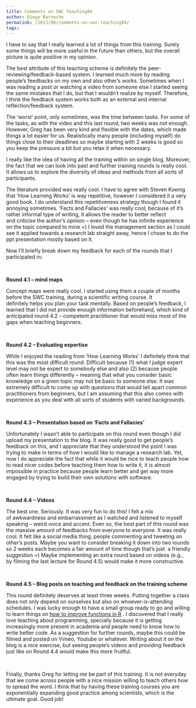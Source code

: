```yaml
---
title: Comments on SWC Teaching04
author: Diego Barneche
permalink: /2013/06/comments-on-swc-teaching04/
tags:
---
```

I have to say that I really learned a lot of things from this training. Surely some things will be more useful in the future than others, but the overall picture is quite positive in my opinion.

The best attribute of this teaching scheme is definitely the peer-reviewing/feedback-based system. I learned much more by reading people&#8217;s feedbacks on my own and also other&#8217;s works. Sometimes when I was reading a post or watching a video from someone else I started seeing the same mistakes that I do, but that I wouldn&#8217;t realize by myself. Therefore, I think the feedback system works both as an external and internal reflection/feedback system.

The &#8216;worst&#8217; point, only sometimes, was the time between tasks. For some of the tasks, as with the video and this last round, two weeks was not enough. However, Greg has been very kind and flexible with the dates, which made things a lot easier for us. Realistically many people (including myself) do things close to their deadlines so maybe starting with 2 weeks is good so you keep the pressure a bit but you relax it when necessary.

I really like the idea of having all the training within on single blog. Moreover, the fact that we can look into past and further training rounds is really cool. It allows us to explore the diversity of ideas and methods from all sorts of participants.

The literature provided was really cool. I have to agree with Steven Koenig that &#8216;How Learning Works&#8217; is way repetitive, however I considered it a very good book. I do understand this repetitiveness strategy though I found it annoying sometimes. &#8216;Facts and Fallacies&#8217; was really cool; because of it&#8217;s rather informal type of writing, it allows the reader to better reflect and criticise the author&#8217;s opinion &#8211; even though he has infinite experience on the topic compared to mine =) I loved the management section as I could see it applied towards a research lab straight away, hence I chose to do the ppt presentation mostly based on it.

Now I&#8217;ll briefly break down my feedback for each of the rounds that I participated in:

&nbsp;

**Round 4.1 &#8211; mind maps**

Concept maps were really cool. I started using them a couple of months before the SWC training, during a scientific writing course. It definitely helps you plan your task mentally. Based on people&#8217;s feedback, I learned that I did not provide enough information beforehand, which kind of anticipated round 4.2 &#8211; competent practitioner that would miss most of the gaps when teaching beginners.

&nbsp;

**Round 4.2 &#8211; Evaluating expertise**

While I enjoyed the reading from &#8216;How Learning Works&#8217; I definitely think that this was the most difficult round. Difficult because (1) what I judge expert level may not be expert to somebody else and also (2) because people often learn things differently &#8211; meaning that what you consider basic knowledge on a given topic may not be basic to someone else. It was extremely difficult to come up with questions that would tell apart common practitioners from beginners, but I am assuming that this also comes with experience as you deal with all sorts of students with varied backgrounds.

&nbsp;

**Round 4.3 &#8211; Presentation based on &#8216;Facts and Fallacies&#8217;**

Unfortunately I wasn&#8217;t able to participate on this round even though I did upload my presentation to the blog. It was really good to get people&#8217;s feedback on this, and I appreciate that they understood the point I was trying to make in terms of how I would like to manage a research lab. Yet, now I do appreciate the fact that while it would be nice to teach people how to read nicer codes before teaching them how to write it, it is almost impossible in practice because people learn better and get way more engaged by trying to build their own solutions with software.

&nbsp;

**Round 4.4 &#8211; Videos**

The best one. Seriously. It was very fun to do this! I felt a mix of awkwardness and embarrassment as I watched and listened to myself speaking &#8211; weird voice and accent. Even so, the best part of this round was the massive amount of feedbacks from everyone to everyone. It was really cool. It felt like a social media thing, people commenting and tweeting on other&#8217;s posts. Maybe you want to consider breaking it down into two rounds so 2 weeks each becomes a fair amount of time though that&#8217;s just  a friendly suggestion =) Maybe implementing an extra round based on videos (e.g., by filming the last lecture for Round 4.5) would make it more constructive.

&nbsp;

**Round 4.5 &#8211; Blog posts on teaching and feedback on the training scheme**

This round definitely deserves at least three weeks. Putting together a class does not only depend on ourselves but also on whoever-is-attending schedules. I was lucky enough to have a small group ready to go and willing to learn things on [how to improve functions in R][1] . I discovered that I really love teaching about programming, specially because it is getting increasingly more present in academia and people need to know how to write better code. As a suggestion for further rounds, maybe this could be filmed and posted on Vimeo, Youtube or whatever. Writing about it on the blog is a nice exercise, but seeing people&#8217;s videos and providing feedback just like on Round 4.4 would make this more fruitful.

&nbsp;

Finally, thanks Greg for letting me be part of this training. It is not everyday that we come across people with a nice mission willing to teach others how to spread the word. I think that by having these training courses you are exponentially expanding good practice among scientists, which is the ultimate goal. Good job!

 [1]: http://teaching.software-carpentry.org/2013/06/17/audience-feedback/
